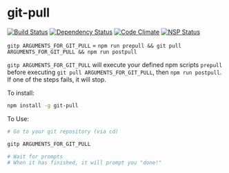 git-pull
=====

[![Build Status](https://travis-ci.org/yxliang01/git-pull.svg?branch=master)](https://travis-ci.org/yxliang01/git-pull)
[![Dependency Status](https://david-dm.org/yxliang01/git-pull.svg)]()
[![Code Climate](https://codeclimate.com/github/yxliang01/git-pull/badges/gpa.svg)](https://codeclimate.com/github/yxliang01/git-pull)
[![NSP Status](https://nodesecurity.io/orgs/git-upload/projects/1cee5cb2-7bd7-4909-b25b-6cb6634e75f3/badge)](https://nodesecurity.io/orgs/git-upload/projects/1cee5cb2-7bd7-4909-b25b-6cb6634e75f3)

`gitp ARGUMENTS_FOR_GIT_PULL` = `npm run prepull && git pull ARGUMENTS_FOR_GIT_PULL && npm run postpull`

`gitp ARGUMENTS_FOR_GIT_PULL` will execute your defined npm scripts `prepull` before executing `git pull ARGUMENTS_FOR_GIT_PULL`, then `npm run postpull`. If one of the steps fails, it will stop.

To install:
```bash
npm install -g git-pull
```

To Use:
```bash
# Go to your git repository (via cd) 

gitp ARGUMENTS_FOR_GIT_PULL

# Wait for prompts
# When it has finished, it will prompt you "done!"
```
